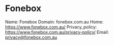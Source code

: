 
# Fonebox

Name: Fonebox
Domain: fonebox.com.au
Home: https://www.fonebox.com.au/
Privacy_policy: https://www.fonebox.com.au/privacy-policy/
Email: privacy@fonebox.com.au

